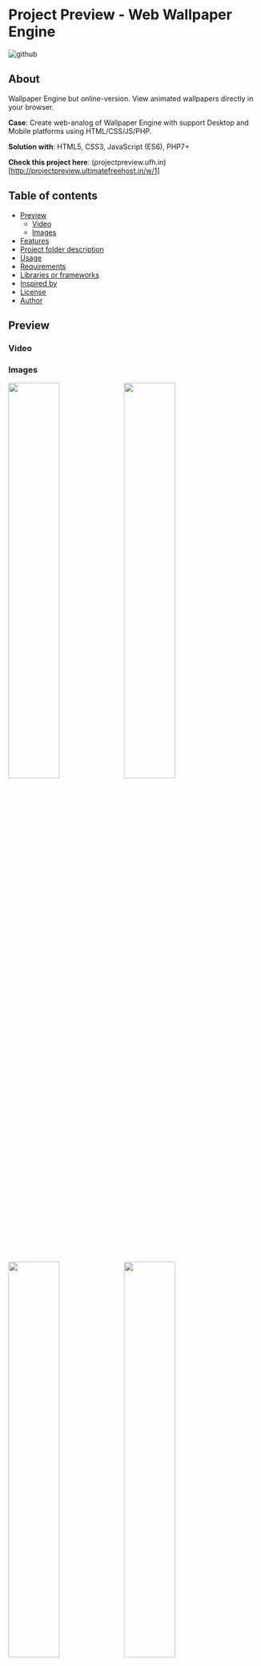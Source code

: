 # Project Preview - Web Wallpaper Engine
![github](https://img.shields.io/github/downloads/kenclaron/project-preview/total.svg)

## About
Wallpaper Engine but online-version. View animated wallpapers directly in your browser. 

**Case**: Create web-analog of Wallpaper Engine with support Desktop and Mobile platforms using HTML/CSS/JS/PHP.

**Solution with**: HTML5, CSS3, JavaScript (ES6), PHP7+

**Check this project here**: (projectpreview.ufh.in)[http://projectpreview.ultimatefreehost.in/w/1]

## Table of contents
- [Preview](#preview)
  - [Video](#video)
  - [Images](#images)
- [Features](#features)
- [Project folder description](#project-folder-description)
- [Usage](#usage)
- [Requirements](#requirements)
- [Libraries or frameworks](#libraries-or-frameworks)
- [Inspired by](#inspired-by)
- [License](#license)
- [Author](#author)

## Preview

### Video

### Images
[<img src="https://i.imgur.com/LNfkUP5.jpg" width="45%"/>](https://i.imgur.com/LNfkUP5.jpg)
[<img src="https://i.imgur.com/rcUDfW6.jpg" width="45%"/>](https://i.imgur.com/rcUDfW6.jpg)
[<img src="https://i.imgur.com/XqFJbBc.jpg" width="45%"/>](https://i.imgur.com/XqFJbBc.jpg)
[<img src="https://i.imgur.com/Ut10l3H.jpg" width="45%"/>](https://i.imgur.com/Ut10l3H.jpg)

## Features

- Supports HTML, JS, CSS code in projects;
- Supports all custom dynamic settings of projects;
- Supports all original events and input types from Wallpaper Engine;
- Supports downloading of source in `.zip`;
- Real-time editor of your Javascript Canvas-animation;
- Cross-browser support;
- Desktop and Mobile (Android and IOS) platforms support.

## Project folder description

```text
project-preview/
├──── css       - styles
├──── global    - libraries
├──── js        - scripts
├──── projects  - folders with animation and real-time editor
├─ .htaccess
├─ download.php - download in-zip source from projects folder
├─ index.php    - start page
├─ robots.txt
├─ settings.json
└─ zip.lib.php  - download in-zip source from projects folder
```

## Usage

* Open website - (projectpreview.ufh.in)[http://projectpreview.ultimatefreehost.in/w/1];
* Import all files on your local or public server with PHP-support:
  * Launch PHP-server;
  * Open `{{url}}/` or `{{url}}/index.php` in your browser for start page;
  * Open `{{url}}/w/1` in your browser for open project with `id=1`;
  * Open `{{url}}/download.php?id=1` in your browser for download project in-zip with `id=1`.

## Requirements 

### Browsers
* **Chrome** (49.0.2623 or latest)
* **Firefox** (45.0 or latest)
* **Opera** (36.0.2130.32 or latest)
* **Edge** (25.10586/EdgeHTML 13.10586 or latest)
* **Safari** (9.0 or latest)

### Software
* Any software using Blink 49 or latest
* Any software using V8 4.9.385 or latest

## Libraries or frameworks
* **jQuery** - v3.6.0
* **HammerJS** - v2.0.6
* **Touch-Menu-Like-Android** - v0.8

## Inspired by
**Wallpaper Engine** - https://www.wallpaperengine.io/

## License
The **Project Preview** licensed under the [MIT license](https://opensource.org/licenses/MIT).

> Original files of projects in the folders from `/project/1` to `/project/13` are licensed under CC BY-NC-ND 4.0 (https://creativecommons.org/licenses/by-nc-nd/4.0/legalcode) by Dmitry Britov

## Author
> You can express your gratitude by clicking on one of the links

* [Personal website](https://kenclaron.github.io/kenclaron)
* [VK](https://vk.com/club190729942)
